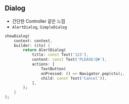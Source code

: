 ## Dialog ##

- 간단한 Controller 같은 느낌
- `AlertDialog`, `SimpleDialog`

```dart
showDialog(
	context: context,
	builder: (ctx) {
		return AlertDialog(
			title: const Text('123'),
			content: const Text('PLEASE!@#'),
			actions: [
				TextButton( 
				onPressed: () => Navigator.pop(ctx);,
				child: const Text('Cancel')),
			],
		);
	}
);
```